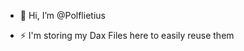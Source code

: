- 👋 Hi, I’m @Polflietius

- ⚡ I'm storing my Dax Files here to easily reuse them

<!---
Polflietius/Polflietius is a ✨ special ✨ repository because its `README.md` (this file) appears on your GitHub profile.
You can click the Preview link to take a look at your changes.
--->
